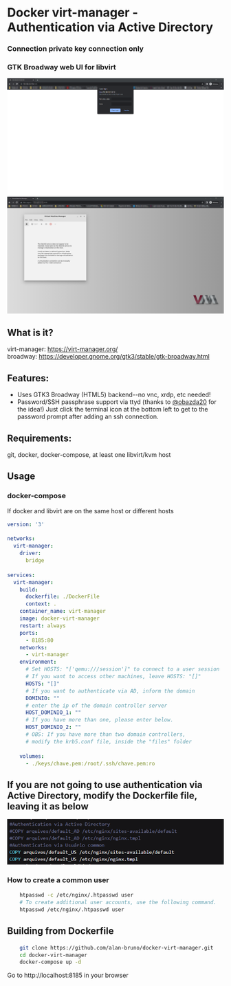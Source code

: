# Docker virt-manager - Authentication via Active Directory
### Connection private key connection only
### 
### GTK Broadway web UI for libvirt
![Docker virt-manager](img/1.png)
![Docker virt-manager](img/2.png)

## What is it? 
virt-manager: https://virt-manager.org/  
broadway: https://developer.gnome.org/gtk3/stable/gtk-broadway.html


## Features:
* Uses GTK3 Broadway (HTML5) backend--no vnc, xrdp, etc needed!
* Password/SSH passphrase support via ttyd (thanks to [@obazda20](https://github.com/obazda20/docker-virt-manager) for the idea!) Just click the terminal icon at the bottom left to get to the password prompt after adding an ssh connection. 

## Requirements:
git, docker, docker-compose, at least one libvirt/kvm host

## Usage

### docker-compose

If docker and libvirt are on the same host or different hosts
```yaml
version: '3'

networks:
  virt-manager:
    driver:
      bridge

services:  
  virt-manager:
    build:
      dockerfile: ./DockerFile
      context: .
    container_name: virt-manager
    image: docker-virt-manager
    restart: always
    ports:
      - 8185:80
    networks:
      - virt-manager
    environment:
      # Set HOSTS: "['qemu:///session']" to connect to a user session
      # If you want to access other machines, leave HOSTS: "[]"
      HOSTS: "[]"
      # If you want to authenticate via AD, inform the domain
      DOMINIO: ""
      # enter the ip of the domain controller server
      HOST_DOMINIO_1: ""
      # If you have more than one, please enter below.
      HOST_DOMINIO_2: ""
      # OBS: If you have more than two domain controllers, 
      # modify the krb5.conf file, inside the "files" folder
      
    volumes:
      - ./keys/chave.pem:/root/.ssh/chave.pem:ro
```
## If you are not going to use authentication via Active Directory, modify the Dockerfile file, leaving it as below

![Docker virt-manager](img/virt-basic.png)

### How to create a common user

```bash
    htpasswd -c /etc/nginx/.htpasswd user
    # To create additional user accounts, use the following command.
    htpasswd /etc/nginx/.htpasswd user
```
## Building from Dockerfile

```bash
    git clone https://github.com/alan-bruno/docker-virt-manager.git
    cd docker-virt-manager
    docker-compose up -d
```
Go to http://localhost:8185 in your browser
